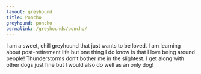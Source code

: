 ```yaml
---
layout: greyhound
title: Poncho
greyhound: poncho
permalink: /greyhounds/poncho/
---
```


I am a sweet, chill greyhound that just wants to be loved. I am learning about post-retirement life but one thing I do know is that I love being around people! Thunderstorms don’t bother me in the slightest. I get along with other dogs just fine but I would also do well as an only dog! 

